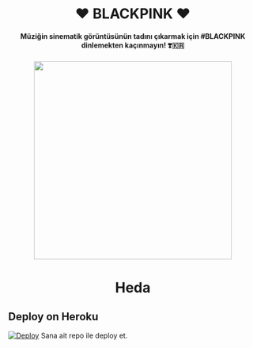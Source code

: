 <h1 align="center"><b>❤️ BLACKPINK ❤️</b></h1>

<h4 align="center">Müziğin sinematik görüntüsünün tadını çıkarmak için #BLACKPINK dinlemekten kaçınmayın! ❣️🇰🇷</h4>

<p align="center"><a href="https://t.me.AstroHeda"><img src="https://graph.org/file/4a98bfd7fc65d6a1dddee.jpg" width="400"></a></p>


<h1 align="center"><b>Heda</b></h1>

## Deploy on Heroku
 
[![Deploy](https://www.herokucdn.com/deploy/button.svg)](https://heroku.com/deploy?template=https://github.com/hedala/BlinkMusic) Sana ait repo ile deploy et.
